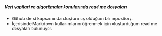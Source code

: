 ##### Veri yapilari ve algoritmalar konularında read me dosyaları
- Github dersi kapsamında oluşturmuş olduğum bir repository.
- İçerisinde Markdown kullanımlarını öğrenmek için oluşturduğum read me dosyaları bulunuyor.

